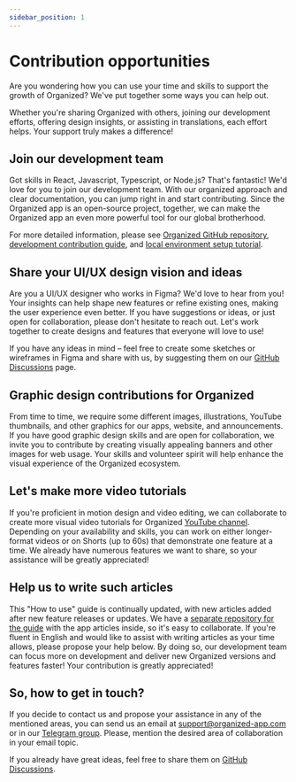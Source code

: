 ```yaml
---
sidebar_position: 1
---
```


# Contribution opportunities

Are you wondering how you can use your time and skills to support the growth of Organized? We've put together some ways you can help out. 

Whether you're sharing Organized with others, joining our development efforts, offering design insights, or assisting in translations, each effort helps. Your support truly makes a difference!

## Join our development team

Got skills in React, Javascript, Typescript, or Node.js? That's fantastic! We'd love for you to join our development team. With our organized approach and clear documentation, you can jump right in and start contributing. Since the Organized app is an open-source project, together, we can make the Organized app an even more powerful tool for our global brotherhood.

For more detailed information, please see [Organized GitHub repository](https://github.com/sws2apps/organized-app), [development contribution guide](https://github.com/sws2apps/organized-app/blob/main/CONTRIBUTING.md), and [local environment setup tutorial](https://github.com/sws2apps/organized-app/blob/main/LOCAL_ENVIRONMENT_SETUP.md).

## Share your UI/UX design vision and ideas

Are you a UI/UX designer who works in Figma? We'd love to hear from you! Your insights can help shape new features or refine existing ones, making the user experience even better. If you have suggestions or ideas, or just open for collaboration, please don't hesitate to reach out. Let's work together to create designs and features that everyone will love to use!

If you have any ideas in mind – feel free to create some sketches or wireframes in Figma and share with us, by suggesting them on our [GitHub Discussions](https://github.com/sws2apps/organized-app/discussions) page.

## Graphic design contributions for Organized

From time to time, we require some different images, illustrations, YouTube thumbnails, and other graphics for our apps, website, and announcements. If you have good graphic design skills and are open for collaboration, we invite you to contribute by creating visually appealing banners and other images for web usage. Your skills and volunteer spirit will help enhance the visual experience of the Organized ecosystem.

## Let's make more video tutorials

If you're proficient in motion design and video editing, we can collaborate to create more visual video tutorials for Organized [YouTube channel](https://www.youtube.com/@organized-app). Depending on your availability and skills, you can work on either longer-format videos or on Shorts (up to 60s) that demonstrate one feature at a time. We already have numerous features we want to share, so your assistance will be greatly appreciated!

## Help us to write such articles

This "How to use" guide is continually updated, with new articles added after new feature releases or updates. We have a [separate repository for the guide](https://github.com/sws2apps/sws2apps-docs) with the app articles inside, so it's easy to collaborate. If you're fluent in English and would like to assist with writing articles as your time allows, please propose your help below. By doing so, our development team can focus more on development and deliver new Organized versions and features faster! Your contribution is greatly appreciated!

## So, how to get in touch?

If you decide to contact us and propose your assistance in any of the mentioned areas, you can send us an email at [support@organized-app.com](mailto:support@organized-app.com) or in our [Telegram group](https://t.me/+xqTWtvQvablmMDA0). Please, mention the desired area of collaboration in your email topic. 

If you already have great ideas, feel free to share them on [GitHub Discussions](https://github.com/sws2apps/organized-app/discussions).

